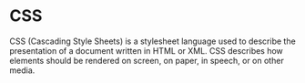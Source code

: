 # CSS

CSS (Cascading Style Sheets) is a stylesheet language used to describe the presentation of a document written in HTML or XML. CSS describes how elements should be rendered on screen, on paper, in speech, or on other media.
